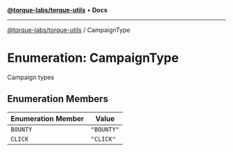 [**@torque-labs/torque-utils**](../README.md) • **Docs**

***

[@torque-labs/torque-utils](../README.md) / CampaignType

# Enumeration: CampaignType

Campaign types

## Enumeration Members

| Enumeration Member | Value |
| ------ | ------ |
| `BOUNTY` | `"BOUNTY"` |
| `CLICK` | `"CLICK"` |
